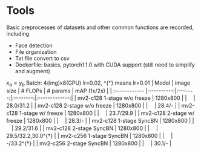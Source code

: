 # Tools
Basic preprocesses of datasets and other common functions are recorded, including
- Face detection
- File organization
- Txt file convert to csv
- Dockerfile: basics, pytorch1.1.0 with CUDA support (still need to simplify and augment) 

$`x_a=y_b`$
Batch: 4(img)x8(GPU) lr=0.02, ^{$`\dagger`$} means lr=0.01
| Model         | image size | # FLOPs | # params | mAP (1x/2x) |
| :------------ |:----------:|:-------:|:--------:|:-------------:|
| mv2-c128 1-stage w/o freeze | 1280x800 |  | 　| 28.0/31.2 |
| mv2-c128 2-stage w/o freeze | 1280x800 |  | 　| 28.4/- |
| mv2-c128 1-stage w/ freeze  | 1280x800 |  | 　| 23.7/29.9 |
| mv2-c128 2-stage w/ freeze  | 1280x800 |  | 　| 28.3/- |
| mv2-c128 1-stage SyncBN     | 1280x800 |  | 　| 29.2/31.6 |
| mv2-c128 2-stage SyncBN     | 1280x800 |  | 　| 29.5/32.2,30.0^{$\dagger$} |
| mv2-c256 1-stage SyncBN     | 1280x800 |  | 　| -/33.2^{$\dagger$} |
| mv2-c256 2-stage SyncBN     | 1280x800 |  | 　| 30.1/- |


